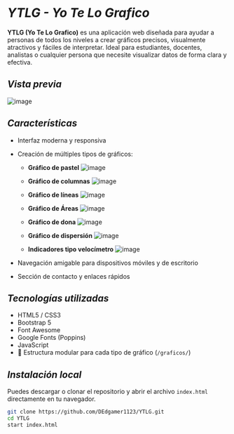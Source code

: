 # *YTLG - Yo Te Lo Grafico*

**YTLG (Yo Te Lo Grafico)** es una aplicación web diseñada para ayudar a personas de todos los niveles a crear gráficos precisos, visualmente atractivos y fáciles de interpretar. Ideal para estudiantes, docentes, analistas o cualquier persona que necesite visualizar datos de forma clara y efectiva.

## *Vista previa*

![image](https://github.com/user-attachments/assets/7569e230-2a5d-46c9-a057-4cbc11968a48)


## *Características*

- Interfaz moderna y responsiva
- Creación de múltiples tipos de gráficos:
  - **Gráfico de pastel**
    ![image](https://github.com/user-attachments/assets/f79bd52d-40fc-4c42-bead-e76f670a3e7a)

  - **Gráfico de columnas**
    ![image](https://github.com/user-attachments/assets/fc42f752-4f00-4bff-ba82-73fc098cbc6d)

  - **Gráfico de líneas**
    ![image](https://github.com/user-attachments/assets/47485f05-36cc-48a3-8f7d-98fd608e8463)

  - **Gráfico de Áreas**
    ![image](https://github.com/user-attachments/assets/3a88e14b-4721-4fc3-ae0c-11945ea05bb7)

  - **Gráfico de dona**
    ![image](https://github.com/user-attachments/assets/f36f62ae-390f-4aaa-b6b4-79c42d66a651)

  - **Gráfico de dispersión**
    ![image](https://github.com/user-attachments/assets/df8f8340-5ae1-4367-8602-56d143051f63)

  - **Indicadores tipo velocímetro**
    ![image](https://github.com/user-attachments/assets/e2ef2a18-f590-4e9d-aecb-17f81f2000c8)

- Navegación amigable para dispositivos móviles y de escritorio
- Sección de contacto y enlaces rápidos

## *Tecnologías utilizadas*

- HTML5 / CSS3
- Bootstrap 5
- Font Awesome
- Google Fonts (Poppins)
- JavaScript
- 📁 Estructura modular para cada tipo de gráfico (`/graficos/`)

## *Instalación local*

Puedes descargar o clonar el repositorio y abrir el archivo `index.html` directamente en tu navegador.

```bash
git clone https://github.com/DEdgamer1123/YTLG.git
cd YTLG
start index.html
